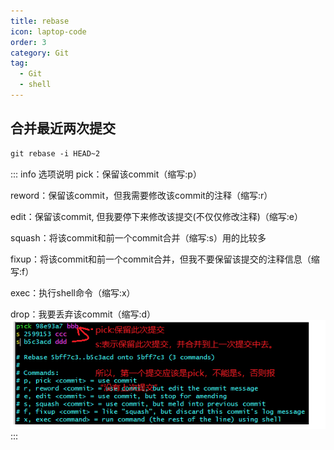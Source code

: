 ```yaml
---
title: rebase
icon: laptop-code
order: 3
category: Git
tag:
  - Git
  - shell
---
```


## 合并最近两次提交
```bash
git rebase -i HEAD~2
```
::: info 选项说明
pick：保留该commit（缩写:p）

reword：保留该commit，但我需要修改该commit的注释（缩写:r）

edit：保留该commit, 但我要停下来修改该提交(不仅仅修改注释)（缩写:e）

squash：将该commit和前一个commit合并（缩写:s）用的比较多

fixup：将该commit和前一个commit合并，但我不要保留该提交的注释信息（缩写:f）

exec：执行shell命令（缩写:x）

drop：我要丢弃该commit（缩写:d）
![rebase](./images/git-rebase.png) 
:::

